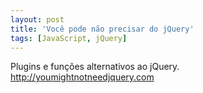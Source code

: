 ```yaml
---
layout: post
title: 'Você pode não precisar do jQuery'
tags: [JavaScript, jQuery]
---
```


Plugins e funções alternativos ao jQuery.<br>
<http://youmightnotneedjquery.com>
